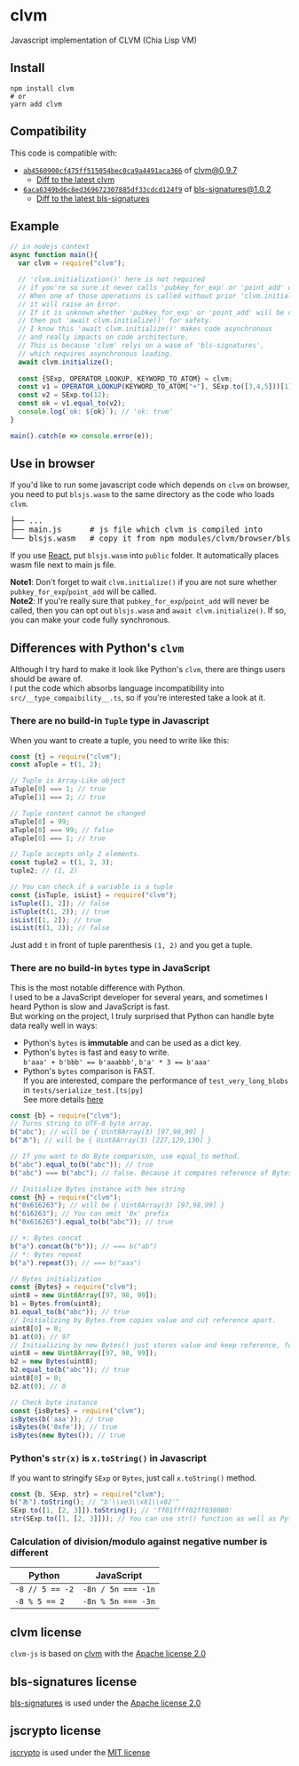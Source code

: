 # clvm

Javascript implementation of CLVM (Chia Lisp VM)  

## Install
```shell
npm install clvm
# or
yarn add clvm
```

## Compatibility
This code is compatible with:
- [`ab4560900cf475ff515054bec0ca9a4491aca366`](https://github.com/Chia-Network/clvm/tree/ab4560900cf475ff515054bec0ca9a4491aca366) of [clvm@0.9.7](https://github.com/Chia-Network/clvm)
  - [Diff to the latest clvm](https://github.com/Chia-Network/clvm/compare/ab4560900cf475ff515054bec0ca9a4491aca366...main)
- [`6aca6349bd6c8ed369672307885df33cdcd124f9`](https://github.com/Chia-Network/bls-signatures/tree/6aca6349bd6c8ed369672307885df33cdcd124f9) of [bls-signatures@1.0.2](https://github.com/Chia-Network/bls-signatures)
  - [Diff to the latest bls-signatures](https://github.com/Chia-Network/bls-signatures/compare/6aca6349bd6c8ed369672307885df33cdcd124f9...main)

## Example
```javascript
// in nodejs context
async function main(){
  var clvm = require("clvm");

  // 'clvm.initialization()' here is not required
  // if you're so sure it never calls 'pubkey_for_exp' or 'point_add' operation.
  // When one of those operations is called without prior 'clvm.initialize()'
  // it will raise an Error.
  // If it is unknown whether 'pubkey_for_exp' or 'point_add' will be called, 
  // then put 'await clvm.initialize()' for safety.
  // I know this 'await clvm.initialize()' makes code asynchronous
  // and really impacts on code architecture.
  // This is because 'clvm' relys on a wasm of 'bls-signatures',
  // which requires asynchronous loading.
  await clvm.initialize();
  
  const {SExp, OPERATOR_LOOKUP, KEYWORD_TO_ATOM} = clvm;
  const v1 = OPERATOR_LOOKUP(KEYWORD_TO_ATOM["+"], SExp.to([3,4,5]))[1];
  const v2 = SExp.to(12);
  const ok = v1.equal_to(v2);
  console.log(`ok: ${ok}`); // 'ok: true'
}

main().catch(e => console.error(e));
```

## Use in browser
If you'd like to run some javascript code which depends on `clvm` on browser,  
you need to put `blsjs.wasm` to the same directory as the code who loads `clvm`.

<pre>
├── ...
├── main.js      # js file which clvm is compiled into
└── blsjs.wasm   # copy it from npm_modules/clvm/browser/blsjs.wasm
</pre>

If you use [React](https://reactjs.org/), put `blsjs.wasm` into `public` folder. It automatically places wasm file next to main js file.

**Note1**: Don't forget to wait `clvm.initialize()` if you are not sure whether `pubkey_for_exp`/`point_add` will be called.  
**Note2**: If you're really sure that `pubkey_for_exp`/`point_add` will never be called, then you can opt out `blsjs.wasm` and `await clvm.initialize()`.
If so, you can make your code fully synchronous.


## Differences with Python's `clvm`
Although I try hard to make it look like Python's `clvm`, there are things users should be aware of.  
I put the code which absorbs language incompatibility into `src/__type_compaibility__.ts`, so if you're interested take a look at it.

### There are no build-in `Tuple` type in Javascript
When you want to create a tuple, you need to write like this:  
```javascript
const {t} = require("clvm"); 
const aTuple = t(1, 2);

// Tuple is Array-Like object
aTuple[0] === 1; // true
aTuple[1] === 2; // true

// Tuple content cannot be changed
aTuple[0] = 99;
aTuple[0] === 99; // false
aTuple[0] === 1; // true

// Tuple accepts only 2 elements.
const tuple2 = t(1, 2, 3);
tuple2; // (1, 2)

// You can check if a variable is a tuple
const {isTuple, isList} = require("clvm");
isTuple([1, 2]); // false
isTuple(t(1, 2)); // true
isList([1, 2]); // true
isList(t(1, 2)); // false
```
Just add `t` in front of tuple parenthesis `(1, 2)` and you get a tuple.  

### There are no build-in `bytes` type in JavaScript
This is the most notable difference with Python.  
I used to be a JavaScript developer for several years, and sometimes I heard Python is slow and JavaScript is fast.  
But working on the project, I truly surprised that Python can handle byte data really well in ways:  
- Python's `bytes` is **immutable** and can be used as a dict key.
- Python's `bytes` is fast and easy to write.  
  `b'aaa' + b'bbb' == b'aaabbb'`, `b'a' * 3 == b'aaa'`
- Python's `bytes` comparison is FAST.  
  If you are interested, compare the performance of `test_very_long_blobs` in `tests/serialize_test.[ts|py]`  
  See more details [here](https://github.com/Chia-Network/clvm/pull/100)

```javascript
const {b} = require("clvm");
// Turns string to UTF-8 byte array.
b("abc"); // will be { Uint8Array(3) [97,98,99] }
b("あ"); // will be { Uint8Array(3) [227,129,130] }

// If you want to do Byte comparison, use equal_to method.
b("abc").equal_to(b("abc")); // true
b("abc") === b("abc"); // false. Because it compares reference of Bytes instance.

// Initialize Bytes instance with hex string
const {h} = require("clvm");
h("0x616263"); // will be { Uint8Array(3) [97,98,99] }
h("616263"); // You can omit '0x' prefix
h("0x616263").equal_to(b("abc")); // true

// +: Bytes concat
b("a").concat(b("b")); // === b("ab")
// *: Bytes repeat
b("a").repeat(3); // === b("aaa")

// Bytes initialization
const {Bytes} = require("clvm");
uint8 = new Uint8Array([97, 98, 99]);
b1 = Bytes.from(uint8);
b1.equal_to(b("abc")); // true
// Initializing by Bytes.from copies value and cut reference apart.
uint8[0] = 0;
b1.at(0); // 97
// Initializing by new Bytes() just stores value and keep reference, for better performance
uint8 = new Uint8Array([97, 98, 99]);
b2 = new Bytes(uint8);
b2.equal_to(b("abc")); // true
uint8[0] = 0;
b2.at(0); // 0

// Check byte instance
const {isBytes} = require("clvm");
isBytes(b('aaa')); // true
isBytes(h('0xfe')); // true
isBytes(new Bytes()); // true
```

### Python's `str(x)` is `x.toString()` in Javascript
If you want to stringify `SExp` or `Bytes`, just call `x.toString()` method.
```javascript
const {b, SExp, str} = require("clvm");
b("あ").toString(); // "b'\\xe3\\x81\\x82'"
SExp.to([1, [2, 3]]).toString(); // 'ff01ffff02ff038080'
str(SExp.to([1, [2, 3]])); // You can use str() function as well as Python by the way.
```

### Calculation of division/modulo against negative number is different
|Python|JavaScript|
|------|----------|
|`-8 // 5 == -2`|`-8n / 5n === -1n`|
|`-8 % 5 == 2`|`-8n % 5n === -3n`|

## clvm license
`clvm-js` is based on [clvm](https://github.com/Chia-Network/clvm) with the
[Apache license 2.0](https://github.com/Chia-Network/clvm/blob/main/LICENSE)

## bls-signatures license
[bls-signatures](https://github.com/Chia-Network/bls-signatures) is used under the
[Apache license 2.0](https://github.com/Chia-Network/bls-signatures/blob/main/LICENSE)

## jscrypto license
[jscrypto](https://github.com/Hinaser/jscrypto) is used under the
[MIT license](https://github.com/Hinaser/jscrypto/blob/master/LICENSE)
